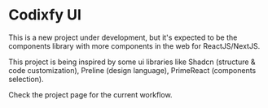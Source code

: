 # Codixfy UI
This is a new project under development, but it's expected to be the components library with more components in the web for ReactJS/NextJS.

This project is being inspired by some ui libraries like Shadcn (structure & code customization), Preline (design language), PrimeReact (components selection).

Check the project page for the current workflow.
